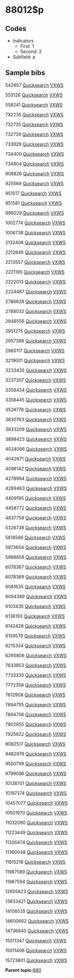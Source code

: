 # 88012$p

## Codes

-   Indicators
    -   First: 1
    -   Second: 2
-   Subfield: p

## Sample bibs

542657 [Quicksearch](https://search.library.yale.edu/catalog/542657) [VXWS](http://prodorbis.library.yale.edu:7014/vxws/GetHoldingsService?bibId=542657)

553126 [Quicksearch](https://search.library.yale.edu/catalog/553126) [VXWS](http://prodorbis.library.yale.edu:7014/vxws/GetHoldingsService?bibId=553126)

558241 [Quicksearch](https://search.library.yale.edu/catalog/558241) [VXWS](http://prodorbis.library.yale.edu:7014/vxws/GetHoldingsService?bibId=558241)

732235 [Quicksearch](https://search.library.yale.edu/catalog/732235) [VXWS](http://prodorbis.library.yale.edu:7014/vxws/GetHoldingsService?bibId=732235)

732735 [Quicksearch](https://search.library.yale.edu/catalog/732735) [VXWS](http://prodorbis.library.yale.edu:7014/vxws/GetHoldingsService?bibId=732735)

732739 [Quicksearch](https://search.library.yale.edu/catalog/732739) [VXWS](http://prodorbis.library.yale.edu:7014/vxws/GetHoldingsService?bibId=732739)

733929 [Quicksearch](https://search.library.yale.edu/catalog/733929) [VXWS](http://prodorbis.library.yale.edu:7014/vxws/GetHoldingsService?bibId=733929)

734400 [Quicksearch](https://search.library.yale.edu/catalog/734400) [VXWS](http://prodorbis.library.yale.edu:7014/vxws/GetHoldingsService?bibId=734400)

734804 [Quicksearch](https://search.library.yale.edu/catalog/734804) [VXWS](http://prodorbis.library.yale.edu:7014/vxws/GetHoldingsService?bibId=734804)

908826 [Quicksearch](https://search.library.yale.edu/catalog/908826) [VXWS](http://prodorbis.library.yale.edu:7014/vxws/GetHoldingsService?bibId=908826)

925569 [Quicksearch](https://search.library.yale.edu/catalog/925569) [VXWS](http://prodorbis.library.yale.edu:7014/vxws/GetHoldingsService?bibId=925569)

951517 [Quicksearch](https://search.library.yale.edu/catalog/951517) [VXWS](http://prodorbis.library.yale.edu:7014/vxws/GetHoldingsService?bibId=951517)

951581 [Quicksearch](https://search.library.yale.edu/catalog/951581) [VXWS](http://prodorbis.library.yale.edu:7014/vxws/GetHoldingsService?bibId=951581)

996029 [Quicksearch](https://search.library.yale.edu/catalog/996029) [VXWS](http://prodorbis.library.yale.edu:7014/vxws/GetHoldingsService?bibId=996029)

1002774 [Quicksearch](https://search.library.yale.edu/catalog/1002774) [VXWS](http://prodorbis.library.yale.edu:7014/vxws/GetHoldingsService?bibId=1002774)

1006738 [Quicksearch](https://search.library.yale.edu/catalog/1006738) [VXWS](http://prodorbis.library.yale.edu:7014/vxws/GetHoldingsService?bibId=1006738)

2132408 [Quicksearch](https://search.library.yale.edu/catalog/2132408) [VXWS](http://prodorbis.library.yale.edu:7014/vxws/GetHoldingsService?bibId=2132408)

2212646 [Quicksearch](https://search.library.yale.edu/catalog/2212646) [VXWS](http://prodorbis.library.yale.edu:7014/vxws/GetHoldingsService?bibId=2212646)

2213557 [Quicksearch](https://search.library.yale.edu/catalog/2213557) [VXWS](http://prodorbis.library.yale.edu:7014/vxws/GetHoldingsService?bibId=2213557)

2221195 [Quicksearch](https://search.library.yale.edu/catalog/2221195) [VXWS](http://prodorbis.library.yale.edu:7014/vxws/GetHoldingsService?bibId=2221195)

2222013 [Quicksearch](https://search.library.yale.edu/catalog/2222013) [VXWS](http://prodorbis.library.yale.edu:7014/vxws/GetHoldingsService?bibId=2222013)

2224467 [Quicksearch](https://search.library.yale.edu/catalog/2224467) [VXWS](http://prodorbis.library.yale.edu:7014/vxws/GetHoldingsService?bibId=2224467)

2786828 [Quicksearch](https://search.library.yale.edu/catalog/2786828) [VXWS](http://prodorbis.library.yale.edu:7014/vxws/GetHoldingsService?bibId=2786828)

2788032 [Quicksearch](https://search.library.yale.edu/catalog/2788032) [VXWS](http://prodorbis.library.yale.edu:7014/vxws/GetHoldingsService?bibId=2788032)

2948556 [Quicksearch](https://search.library.yale.edu/catalog/2948556) [VXWS](http://prodorbis.library.yale.edu:7014/vxws/GetHoldingsService?bibId=2948556)

2951275 [Quicksearch](https://search.library.yale.edu/catalog/2951275) [VXWS](http://prodorbis.library.yale.edu:7014/vxws/GetHoldingsService?bibId=2951275)

2957398 [Quicksearch](https://search.library.yale.edu/catalog/2957398) [VXWS](http://prodorbis.library.yale.edu:7014/vxws/GetHoldingsService?bibId=2957398)

2960117 [Quicksearch](https://search.library.yale.edu/catalog/2960117) [VXWS](http://prodorbis.library.yale.edu:7014/vxws/GetHoldingsService?bibId=2960117)

3219001 [Quicksearch](https://search.library.yale.edu/catalog/3219001) [VXWS](http://prodorbis.library.yale.edu:7014/vxws/GetHoldingsService?bibId=3219001)

3233435 [Quicksearch](https://search.library.yale.edu/catalog/3233435) [VXWS](http://prodorbis.library.yale.edu:7014/vxws/GetHoldingsService?bibId=3233435)

3237307 [Quicksearch](https://search.library.yale.edu/catalog/3237307) [VXWS](http://prodorbis.library.yale.edu:7014/vxws/GetHoldingsService?bibId=3237307)

3358434 [Quicksearch](https://search.library.yale.edu/catalog/3358434) [VXWS](http://prodorbis.library.yale.edu:7014/vxws/GetHoldingsService?bibId=3358434)

3358445 [Quicksearch](https://search.library.yale.edu/catalog/3358445) [VXWS](http://prodorbis.library.yale.edu:7014/vxws/GetHoldingsService?bibId=3358445)

3528776 [Quicksearch](https://search.library.yale.edu/catalog/3528776) [VXWS](http://prodorbis.library.yale.edu:7014/vxws/GetHoldingsService?bibId=3528776)

3830763 [Quicksearch](https://search.library.yale.edu/catalog/3830763) [VXWS](http://prodorbis.library.yale.edu:7014/vxws/GetHoldingsService?bibId=3830763)

3833209 [Quicksearch](https://search.library.yale.edu/catalog/3833209) [VXWS](http://prodorbis.library.yale.edu:7014/vxws/GetHoldingsService?bibId=3833209)

3898423 [Quicksearch](https://search.library.yale.edu/catalog/3898423) [VXWS](http://prodorbis.library.yale.edu:7014/vxws/GetHoldingsService?bibId=3898423)

4024086 [Quicksearch](https://search.library.yale.edu/catalog/4024086) [VXWS](http://prodorbis.library.yale.edu:7014/vxws/GetHoldingsService?bibId=4024086)

4042671 [Quicksearch](https://search.library.yale.edu/catalog/4042671) [VXWS](http://prodorbis.library.yale.edu:7014/vxws/GetHoldingsService?bibId=4042671)

4096142 [Quicksearch](https://search.library.yale.edu/catalog/4096142) [VXWS](http://prodorbis.library.yale.edu:7014/vxws/GetHoldingsService?bibId=4096142)

4278994 [Quicksearch](https://search.library.yale.edu/catalog/4278994) [VXWS](http://prodorbis.library.yale.edu:7014/vxws/GetHoldingsService?bibId=4278994)

4289463 [Quicksearch](https://search.library.yale.edu/catalog/4289463) [VXWS](http://prodorbis.library.yale.edu:7014/vxws/GetHoldingsService?bibId=4289463)

4409195 [Quicksearch](https://search.library.yale.edu/catalog/4409195) [VXWS](http://prodorbis.library.yale.edu:7014/vxws/GetHoldingsService?bibId=4409195)

4458772 [Quicksearch](https://search.library.yale.edu/catalog/4458772) [VXWS](http://prodorbis.library.yale.edu:7014/vxws/GetHoldingsService?bibId=4458772)

4837759 [Quicksearch](https://search.library.yale.edu/catalog/4837759) [VXWS](http://prodorbis.library.yale.edu:7014/vxws/GetHoldingsService?bibId=4837759)

5328738 [Quicksearch](https://search.library.yale.edu/catalog/5328738) [VXWS](http://prodorbis.library.yale.edu:7014/vxws/GetHoldingsService?bibId=5328738)

5618566 [Quicksearch](https://search.library.yale.edu/catalog/5618566) [VXWS](http://prodorbis.library.yale.edu:7014/vxws/GetHoldingsService?bibId=5618566)

5973654 [Quicksearch](https://search.library.yale.edu/catalog/5973654) [VXWS](http://prodorbis.library.yale.edu:7014/vxws/GetHoldingsService?bibId=5973654)

5988858 [Quicksearch](https://search.library.yale.edu/catalog/5988858) [VXWS](http://prodorbis.library.yale.edu:7014/vxws/GetHoldingsService?bibId=5988858)

6078367 [Quicksearch](https://search.library.yale.edu/catalog/6078367) [VXWS](http://prodorbis.library.yale.edu:7014/vxws/GetHoldingsService?bibId=6078367)

6078369 [Quicksearch](https://search.library.yale.edu/catalog/6078369) [VXWS](http://prodorbis.library.yale.edu:7014/vxws/GetHoldingsService?bibId=6078369)

6081635 [Quicksearch](https://search.library.yale.edu/catalog/6081635) [VXWS](http://prodorbis.library.yale.edu:7014/vxws/GetHoldingsService?bibId=6081635)

6094389 [Quicksearch](https://search.library.yale.edu/catalog/6094389) [VXWS](http://prodorbis.library.yale.edu:7014/vxws/GetHoldingsService?bibId=6094389)

6103435 [Quicksearch](https://search.library.yale.edu/catalog/6103435) [VXWS](http://prodorbis.library.yale.edu:7014/vxws/GetHoldingsService?bibId=6103435)

6136193 [Quicksearch](https://search.library.yale.edu/catalog/6136193) [VXWS](http://prodorbis.library.yale.edu:7014/vxws/GetHoldingsService?bibId=6136193)

6142428 [Quicksearch](https://search.library.yale.edu/catalog/6142428) [VXWS](http://prodorbis.library.yale.edu:7014/vxws/GetHoldingsService?bibId=6142428)

6159579 [Quicksearch](https://search.library.yale.edu/catalog/6159579) [VXWS](http://prodorbis.library.yale.edu:7014/vxws/GetHoldingsService?bibId=6159579)

6215334 [Quicksearch](https://search.library.yale.edu/catalog/6215334) [VXWS](http://prodorbis.library.yale.edu:7014/vxws/GetHoldingsService?bibId=6215334)

6265806 [Quicksearch](https://search.library.yale.edu/catalog/6265806) [VXWS](http://prodorbis.library.yale.edu:7014/vxws/GetHoldingsService?bibId=6265806)

7633853 [Quicksearch](https://search.library.yale.edu/catalog/7633853) [VXWS](http://prodorbis.library.yale.edu:7014/vxws/GetHoldingsService?bibId=7633853)

7733335 [Quicksearch](https://search.library.yale.edu/catalog/7733335) [VXWS](http://prodorbis.library.yale.edu:7014/vxws/GetHoldingsService?bibId=7733335)

7772358 [Quicksearch](https://search.library.yale.edu/catalog/7772358) [VXWS](http://prodorbis.library.yale.edu:7014/vxws/GetHoldingsService?bibId=7772358)

7812908 [Quicksearch](https://search.library.yale.edu/catalog/7812908) [VXWS](http://prodorbis.library.yale.edu:7014/vxws/GetHoldingsService?bibId=7812908)

7894755 [Quicksearch](https://search.library.yale.edu/catalog/7894755) [VXWS](http://prodorbis.library.yale.edu:7014/vxws/GetHoldingsService?bibId=7894755)

7894756 [Quicksearch](https://search.library.yale.edu/catalog/7894756) [VXWS](http://prodorbis.library.yale.edu:7014/vxws/GetHoldingsService?bibId=7894756)

7902655 [Quicksearch](https://search.library.yale.edu/catalog/7902655) [VXWS](http://prodorbis.library.yale.edu:7014/vxws/GetHoldingsService?bibId=7902655)

7925922 [Quicksearch](https://search.library.yale.edu/catalog/7925922) [VXWS](http://prodorbis.library.yale.edu:7014/vxws/GetHoldingsService?bibId=7925922)

8082517 [Quicksearch](https://search.library.yale.edu/catalog/8082517) [VXWS](http://prodorbis.library.yale.edu:7014/vxws/GetHoldingsService?bibId=8082517)

9482976 [Quicksearch](https://search.library.yale.edu/catalog/9482976) [VXWS](http://prodorbis.library.yale.edu:7014/vxws/GetHoldingsService?bibId=9482976)

9550799 [Quicksearch](https://search.library.yale.edu/catalog/9550799) [VXWS](http://prodorbis.library.yale.edu:7014/vxws/GetHoldingsService?bibId=9550799)

9799096 [Quicksearch](https://search.library.yale.edu/catalog/9799096) [VXWS](http://prodorbis.library.yale.edu:7014/vxws/GetHoldingsService?bibId=9799096)

10138701 [Quicksearch](https://search.library.yale.edu/catalog/10138701) [VXWS](http://prodorbis.library.yale.edu:7014/vxws/GetHoldingsService?bibId=10138701)

10197374 [Quicksearch](https://search.library.yale.edu/catalog/10197374) [VXWS](http://prodorbis.library.yale.edu:7014/vxws/GetHoldingsService?bibId=10197374)

10457077 [Quicksearch](https://search.library.yale.edu/catalog/10457077) [VXWS](http://prodorbis.library.yale.edu:7014/vxws/GetHoldingsService?bibId=10457077)

10501970 [Quicksearch](https://search.library.yale.edu/catalog/10501970) [VXWS](http://prodorbis.library.yale.edu:7014/vxws/GetHoldingsService?bibId=10501970)

11032090 [Quicksearch](https://search.library.yale.edu/catalog/11032090) [VXWS](http://prodorbis.library.yale.edu:7014/vxws/GetHoldingsService?bibId=11032090)

11223449 [Quicksearch](https://search.library.yale.edu/catalog/11223449) [VXWS](http://prodorbis.library.yale.edu:7014/vxws/GetHoldingsService?bibId=11223449)

11326474 [Quicksearch](https://search.library.yale.edu/catalog/11326474) [VXWS](http://prodorbis.library.yale.edu:7014/vxws/GetHoldingsService?bibId=11326474)

11360048 [Quicksearch](https://search.library.yale.edu/catalog/11360048) [VXWS](http://prodorbis.library.yale.edu:7014/vxws/GetHoldingsService?bibId=11360048)

11915218 [Quicksearch](https://search.library.yale.edu/catalog/11915218) [VXWS](http://prodorbis.library.yale.edu:7014/vxws/GetHoldingsService?bibId=11915218)

11987589 [Quicksearch](https://search.library.yale.edu/catalog/11987589) [VXWS](http://prodorbis.library.yale.edu:7014/vxws/GetHoldingsService?bibId=11987589)

11987594 [Quicksearch](https://search.library.yale.edu/catalog/11987594) [VXWS](http://prodorbis.library.yale.edu:7014/vxws/GetHoldingsService?bibId=11987594)

12655823 [Quicksearch](https://search.library.yale.edu/catalog/12655823) [VXWS](http://prodorbis.library.yale.edu:7014/vxws/GetHoldingsService?bibId=12655823)

13833421 [Quicksearch](https://search.library.yale.edu/catalog/13833421) [VXWS](http://prodorbis.library.yale.edu:7014/vxws/GetHoldingsService?bibId=13833421)

14106535 [Quicksearch](https://search.library.yale.edu/catalog/14106535) [VXWS](http://prodorbis.library.yale.edu:7014/vxws/GetHoldingsService?bibId=14106535)

14600662 [Quicksearch](https://search.library.yale.edu/catalog/14600662) [VXWS](http://prodorbis.library.yale.edu:7014/vxws/GetHoldingsService?bibId=14600662)

14736840 [Quicksearch](https://search.library.yale.edu/catalog/14736840) [VXWS](http://prodorbis.library.yale.edu:7014/vxws/GetHoldingsService?bibId=14736840)

15011347 [Quicksearch](https://search.library.yale.edu/catalog/15011347) [VXWS](http://prodorbis.library.yale.edu:7014/vxws/GetHoldingsService?bibId=15011347)

15011406 [Quicksearch](https://search.library.yale.edu/catalog/15011406) [VXWS](http://prodorbis.library.yale.edu:7014/vxws/GetHoldingsService?bibId=15011406)

15723801 [Quicksearch](https://search.library.yale.edu/catalog/15723801) [VXWS](http://prodorbis.library.yale.edu:7014/vxws/GetHoldingsService?bibId=15723801)

**Parent topic:**[880](../../tags/880/880.md)

